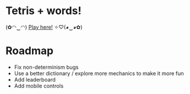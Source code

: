 # Tetris + words!  
(✿◠‿◠) [Play here!](https://khivy.github.io/wordtris/) ✧♡(◕‿◕✿)  

# Roadmap
- Fix non-determinism bugs
- Use a better dictionary / explore more mechanics to make it more fun
- Add leaderboard
- Add mobile controls
